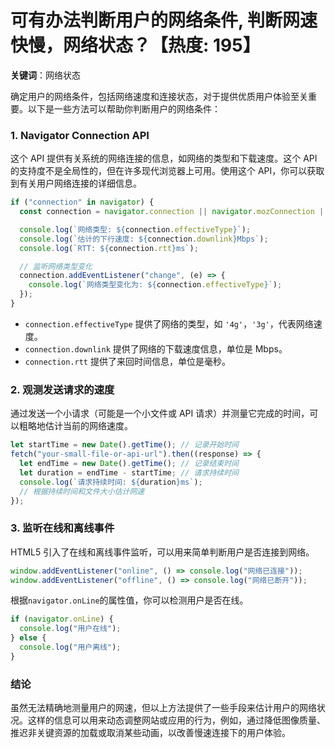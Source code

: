 # 可有办法判断用户的网络条件, 判断网速快慢，网络状态？【热度: 195】

**关键词**：网络状态

确定用户的网络条件，包括网络速度和连接状态，对于提供优质用户体验至关重要。以下是一些方法可以帮助你判断用户的网络条件：

### 1. **Navigator Connection API**

这个 API 提供有关系统的网络连接的信息，如网络的类型和下载速度。这个 API 的支持度不是全局性的，但在许多现代浏览器上可用。使用这个 API，你可以获取到有关用户网络连接的详细信息。

```javascript
if ("connection" in navigator) {
  const connection = navigator.connection || navigator.mozConnection || navigator.webkitConnection;

  console.log(`网络类型: ${connection.effectiveType}`);
  console.log(`估计的下行速度: ${connection.downlink}Mbps`);
  console.log(`RTT: ${connection.rtt}ms`);

  // 监听网络类型变化
  connection.addEventListener("change", (e) => {
    console.log(`网络类型变化为: ${connection.effectiveType}`);
  });
}
```

- `connection.effectiveType` 提供了网络的类型，如 `'4g'`，`'3g'`，代表网络速度。
- `connection.downlink` 提供了网络的下载速度信息，单位是 Mbps。
- `connection.rtt` 提供了来回时间信息，单位是毫秒。

### 2. **观测发送请求的速度**

通过发送一个小请求（可能是一个小文件或 API 请求）并测量它完成的时间，可以粗略地估计当前的网络速度。

```javascript
let startTime = new Date().getTime(); // 记录开始时间
fetch("your-small-file-or-api-url").then((response) => {
  let endTime = new Date().getTime(); // 记录结束时间
  let duration = endTime - startTime; // 请求持续时间
  console.log(`请求持续时间: ${duration}ms`);
  // 根据持续时间和文件大小估计网速
});
```

### 3. **监听在线和离线事件**

HTML5 引入了在线和离线事件监听，可以用来简单判断用户是否连接到网络。

```javascript
window.addEventListener("online", () => console.log("网络已连接"));
window.addEventListener("offline", () => console.log("网络已断开"));
```

根据`navigator.onLine`的属性值，你可以检测用户是否在线。

```javascript
if (navigator.onLine) {
  console.log("用户在线");
} else {
  console.log("用户离线");
}
```

### 结论

虽然无法精确地测量用户的网速，但以上方法提供了一些手段来估计用户的网络状况。这样的信息可以用来动态调整网站或应用的行为，例如，通过降低图像质量、推迟非关键资源的加载或取消某些动画，以改善慢速连接下的用户体验。